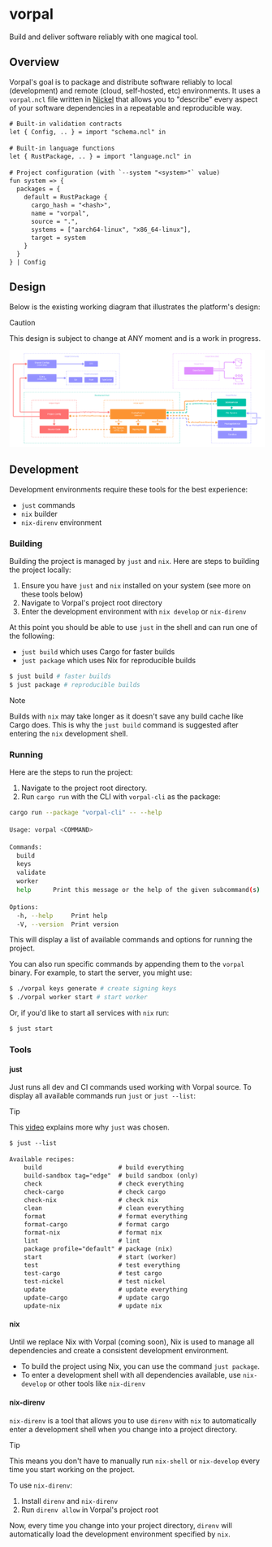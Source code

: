 # vorpal

Build and deliver software reliably with one magical tool.

## Overview

Vorpal's goal is to package and distribute software reliably to local (development) and remote (cloud, self-hosted, etc) environments. It uses a `vorpal.ncl` file written in [Nickel](https://nickel-lang.org/) that allows you to "describe" every aspect of your software dependencies in a repeatable and reproducible way.

```nickel
# Built-in validation contracts
let { Config, .. } = import "schema.ncl" in

# Built-in language functions
let { RustPackage, .. } = import "language.ncl" in

# Project configuration (with `--system "<system>"` value)
fun system => {
  packages = {
    default = RustPackage {
      cargo_hash = "<hash>",
      name = "vorpal",
      source = ".",
      systems = ["aarch64-linux", "x86_64-linux"],
      target = system
    }
  }
} | Config
```

## Design

Below is the existing working diagram that illustrates the platform's design:

> [!CAUTION]
> This design is subject to change at ANY moment and is a work in progress.

![vorpal](./vorpal.webp)

## Development

Development environments require these tools for the best experience:

- `just` commands
- `nix` builder
- `nix-direnv` environment

### Building

Building the project is managed by `just` and `nix`. Here are steps to building the project locally:

1. Ensure you have `just` and `nix` installed on your system (see more on these tools below)
2. Navigate to Vorpal's project root directory
3. Enter the development environment with `nix develop` or `nix-direnv`

At this point you should be able to use `just` in the shell and can run one of the following:

- `just build` which uses Cargo for faster builds
- `just package` which uses Nix for reproducible builds

```bash
$ just build # faster builds
$ just package # reproducible builds
```

> [!NOTE]
> Builds with `nix` may take longer as it doesn't save any build cache like Cargo does. This is why the `just build` command is suggested after entering the `nix` development shell.

### Running

Here are the steps to run the project:

1. Navigate to the project root directory.
2. Run `cargo run` with the CLI with `vorpal-cli` as the package:

```bash
cargo run --package "vorpal-cli" -- --help

Usage: vorpal <COMMAND>

Commands:
  build
  keys
  validate
  worker
  help      Print this message or the help of the given subcommand(s)

Options:
  -h, --help     Print help
  -V, --version  Print version
```

This will display a list of available commands and options for running the project.

You can also run specific commands by appending them to the `vorpal` binary. For example, to start the server, you might use:

```bash
$ ./vorpal keys generate # create signing keys
$ ./vorpal worker start # start worker
```

Or, if you'd like to start all services with `nix` run:

```bash
$ just start
```

### Tools

#### just

Just runs all dev and CI commands used working with Vorpal source. To display all available commands run `just` or `just --list`:

> [!TIP]
> This [video](https://www.youtube.com/watch?v=2CKX2epvAtY) explains more why `just` was chosen.

```
$ just --list

Available recipes:
    build                     # build everything
    build-sandbox tag="edge"  # build sandbox (only)
    check                     # check everything
    check-cargo               # check cargo
    check-nix                 # check nix
    clean                     # clean everything
    format                    # format everything
    format-cargo              # format cargo
    format-nix                # format nix
    lint                      # lint
    package profile="default" # package (nix)
    start                     # start (worker)
    test                      # test everything
    test-cargo                # test cargo
    test-nickel               # test nickel
    update                    # update everything
    update-cargo              # update cargo
    update-nix                # update nix
```

#### nix

Until we replace Nix with Vorpal (coming soon), Nix is used to manage all dependencies and create a consistent development environment.

- To build the project using Nix, you can use the command `just package`.
- To enter a development shell with all dependencies available, use `nix-develop` or other tools like `nix-direnv`

#### nix-direnv

`nix-direnv` is a tool that allows you to use `direnv` with `nix` to automatically enter a development shell when you change into a project directory.

> [!TIP]
> This means you don't have to manually run `nix-shell` or `nix-develop` every time you start working on the project.

To use `nix-direnv`:

1. Install `direnv` and `nix-direnv`
2. Run `direnv allow` in Vorpal's project root

Now, every time you change into your project directory, `direnv` will automatically load the development environment specified by `nix`.
